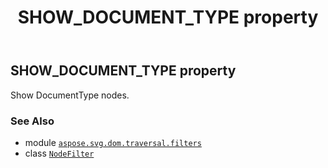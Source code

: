﻿---
title: SHOW_DOCUMENT_TYPE property
second_title: Aspose.SVG for Python via .NET API References
description: 
type: docs
weight: 140
url: /python-net/aspose.svg.dom.traversal.filters/nodefilter/show_document_type/
is_root: false
---

## SHOW_DOCUMENT_TYPE property


Show DocumentType nodes.

### See Also
* module [`aspose.svg.dom.traversal.filters`](../../)
* class [`NodeFilter`](/svg/python-net/aspose.svg.dom.traversal.filters/nodefilter)
